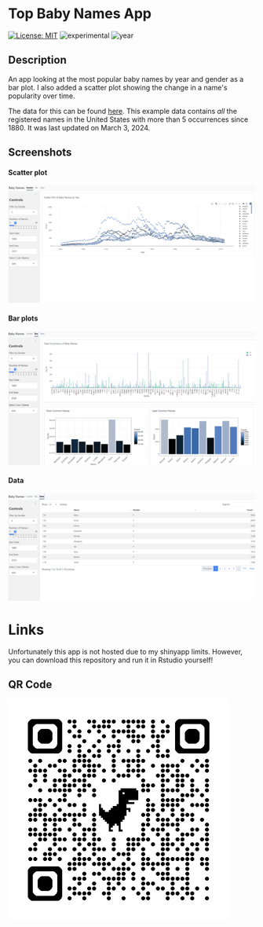 # Top Baby Names App
[![License: MIT](https://img.shields.io/badge/License-MIT-lightgrey.svg)](https://opensource.org/license/mit)
![experimental](https://img.shields.io/badge/lifecycle-experimental-orange)
![year](https://img.shields.io/badge/year-2024-blue)

## Description
An app looking at the most popular baby names by year and gender as a bar plot. I also added a scatter plot showing the change in a name's popularity over time.

The data for this can be found [here](https://catalog.data.gov/dataset/baby-names-from-social-security-card-applications-national-data). This example data contains *all* the registered names in the United States with more than 5 occurrences since 1880. It was last updated on March 3, 2024.

## Screenshots

#### Scatter plot
![App Screenshot](/Apps/04_baby_names/04_screenshot_scatter.png)

#### Bar plots
![App Screenshot 2](/Apps/04_baby_names/04_screenshot_bar.png)

#### Data
![App Screenshot 3](/Apps/04_baby_names/04_screenshot_data.png)

# Links

Unfortunately this app is not hosted due to my shinyapp limits. However, you can download this repository and run it in Rstudio yourself!

## QR Code

![QRCode](/Apps/04_baby_names/04_qrcode_gh.png)


